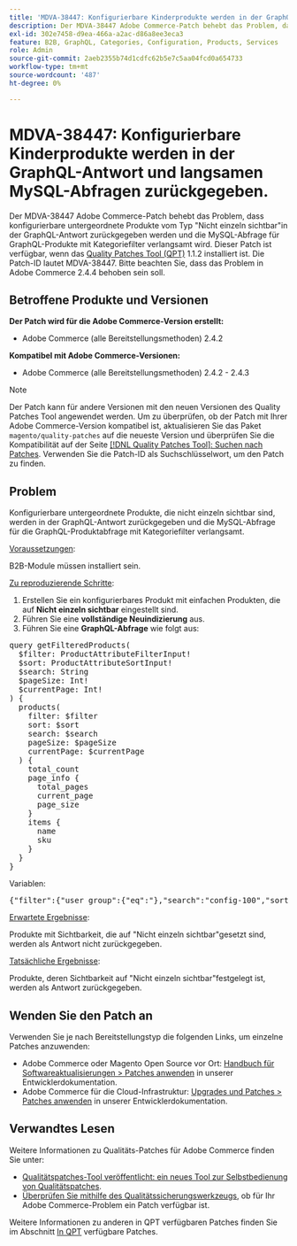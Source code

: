 ```yaml
---
title: 'MDVA-38447: Konfigurierbare Kinderprodukte werden in der GraphQL-Antwort und langsamen MySQL-Abfragen zurückgegeben.'
description: Der MDVA-38447 Adobe Commerce-Patch behebt das Problem, dass konfigurierbare untergeordnete Produkte vom Typ "Nicht einzeln sichtbar"in der GraphQL-Antwort zurückgegeben werden und die MySQL-Abfrage für GraphQL-Produkte mit Kategoriefilter verlangsamt wird. Dieser Patch ist verfügbar, wenn das [Quality Patches Tool (QPT)](/help/announcements/adobe-commerce-announcements/magento-quality-patches-released-new-tool-to-self-serve-quality-patches.md) 1.1.2 installiert ist. Die Patch-ID lautet MDVA-38447. Bitte beachten Sie, dass das Problem in Adobe Commerce 2.4.4 behoben sein soll.
exl-id: 302e7458-d9ea-466a-a2ac-d86a8ee3eca3
feature: B2B, GraphQL, Categories, Configuration, Products, Services
role: Admin
source-git-commit: 2aeb2355b74d1cdfc62b5e7c5aa04fcd0a654733
workflow-type: tm+mt
source-wordcount: '487'
ht-degree: 0%

---
```


# MDVA-38447: Konfigurierbare Kinderprodukte werden in der GraphQL-Antwort und langsamen MySQL-Abfragen zurückgegeben.

Der MDVA-38447 Adobe Commerce-Patch behebt das Problem, dass konfigurierbare untergeordnete Produkte vom Typ &quot;Nicht einzeln sichtbar&quot;in der GraphQL-Antwort zurückgegeben werden und die MySQL-Abfrage für GraphQL-Produkte mit Kategoriefilter verlangsamt wird. Dieser Patch ist verfügbar, wenn das [Quality Patches Tool (QPT)](/help/announcements/adobe-commerce-announcements/magento-quality-patches-released-new-tool-to-self-serve-quality-patches.md) 1.1.2 installiert ist. Die Patch-ID lautet MDVA-38447. Bitte beachten Sie, dass das Problem in Adobe Commerce 2.4.4 behoben sein soll.

## Betroffene Produkte und Versionen

**Der Patch wird für die Adobe Commerce-Version erstellt:**

* Adobe Commerce (alle Bereitstellungsmethoden) 2.4.2

**Kompatibel mit Adobe Commerce-Versionen:**

* Adobe Commerce (alle Bereitstellungsmethoden) 2.4.2 - 2.4.3

>[!NOTE]
>
>Der Patch kann für andere Versionen mit den neuen Versionen des Quality Patches Tool angewendet werden. Um zu überprüfen, ob der Patch mit Ihrer Adobe Commerce-Version kompatibel ist, aktualisieren Sie das Paket `magento/quality-patches` auf die neueste Version und überprüfen Sie die Kompatibilität auf der Seite [[!DNL Quality Patches Tool]: Suchen nach Patches](https://experienceleague.adobe.com/tools/commerce-quality-patches/index.html). Verwenden Sie die Patch-ID als Suchschlüsselwort, um den Patch zu finden.

## Problem

Konfigurierbare untergeordnete Produkte, die nicht einzeln sichtbar sind, werden in der GraphQL-Antwort zurückgegeben und die MySQL-Abfrage für die GraphQL-Produktabfrage mit Kategoriefilter verlangsamt.

<u>Voraussetzungen</u>:

B2B-Module müssen installiert sein.

<u>Zu reproduzierende Schritte</u>:

1. Erstellen Sie ein konfigurierbares Produkt mit einfachen Produkten, die auf **Nicht einzeln sichtbar** eingestellt sind.
1. Führen Sie eine **vollständige Neuindizierung** aus.
1. Führen Sie eine **GraphQL-Abfrage** wie folgt aus:

<pre>query getFilteredProducts(
  $filter: ProductAttributeFilterInput!
  $sort: ProductAttributeSortInput!
  $search: String
  $pageSize: Int!
  $currentPage: Int!
) {
  products(
    filter: $filter
    sort: $sort
    search: $search
    pageSize: $pageSize
    currentPage: $currentPage
  ) {
    total_count
    page_info {
      total_pages
      current_page
      page_size
    }
    items {
      name
      sku
    }
  }
}</pre>

Variablen:

<pre>{"filter":{"user_group":{"eq":"},"search":"config-100","sort":{},"pageSize":200,"currentPage":1}
</pre>

<u>Erwartete Ergebnisse</u>:

Produkte mit Sichtbarkeit, die auf &quot;Nicht einzeln sichtbar&quot;gesetzt sind, werden als Antwort nicht zurückgegeben.

<u>Tatsächliche Ergebnisse</u>:

Produkte, deren Sichtbarkeit auf &quot;Nicht einzeln sichtbar&quot;festgelegt ist, werden als Antwort zurückgegeben.

## Wenden Sie den Patch an

Verwenden Sie je nach Bereitstellungstyp die folgenden Links, um einzelne Patches anzuwenden:

* Adobe Commerce oder Magento Open Source vor Ort: [Handbuch für Softwareaktualisierungen > Patches anwenden](https://experienceleague.adobe.com/en/docs/commerce-operations/tools/quality-patches-tool/usage) in unserer Entwicklerdokumentation.
* Adobe Commerce für die Cloud-Infrastruktur: [Upgrades und Patches > Patches anwenden](https://experienceleague.adobe.com/en/docs/commerce-cloud-service/user-guide/develop/upgrade/apply-patches) in unserer Entwicklerdokumentation.

## Verwandtes Lesen

Weitere Informationen zu Qualitäts-Patches für Adobe Commerce finden Sie unter:

* [Qualitätspatches-Tool veröffentlicht: ein neues Tool zur Selbstbedienung von Qualitätspatches](/help/announcements/adobe-commerce-announcements/magento-quality-patches-released-new-tool-to-self-serve-quality-patches.md).
* [Überprüfen Sie mithilfe des Qualitätssicherungswerkzeugs](/help/support-tools/patches-available-in-qpt-tool/check-patch-for-magento-issue-with-magento-quality-patches.md), ob für Ihr Adobe Commerce-Problem ein Patch verfügbar ist.

Weitere Informationen zu anderen in QPT verfügbaren Patches finden Sie im Abschnitt [In QPT](https://support.magento.com/hc/en-us/sections/360010506631-Patches-available-in-QPT-tool-) verfügbare Patches.
